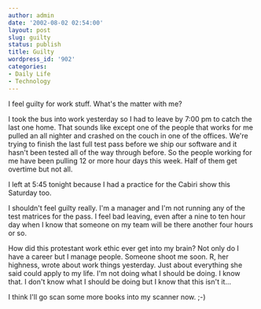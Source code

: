 ```yaml
---
author: admin
date: '2002-08-02 02:54:00'
layout: post
slug: guilty
status: publish
title: Guilty
wordpress_id: '902'
categories:
- Daily Life
- Technology
---
```

I feel guilty for work stuff. What's the matter with me?

I took the bus into work yesterday so I had to leave by 7:00 pm to catch the last one home. That sounds like except one of the people that works for me pulled an all nighter and crashed on the couch in one of the offices. We're trying to finish the last full test pass before we ship our software and it hasn't been tested all of the way through before. So the people working for me have been pulling 12 or more hour days this week. Half of them get overtime but not all.

I left at 5:45 tonight because I had a practice for the Cabiri show this Saturday too.

I shouldn't feel guilty really. I'm a manager and I'm not running any of the test matrices for the pass. I feel bad leaving, even after a nine to ten hour day when I know that someone on my team will be there another four hours or so.

How did this protestant work ethic ever get into my brain? Not only do I have a career but I manage people. Someone shoot me soon. R, her highness, wrote about work things yesterday. Just about everything she said could apply to my life. I'm not doing what I should be doing. I know that. I don't know what I should be doing but I know that this isn't it...

I think I'll go scan some more books into my scanner now. ;-)
